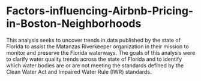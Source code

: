 # Factors-influencing-Airbnb-Pricing-in-Boston-Neighborhoods
This analysis seeks to uncover trends in data published by the state of Florida to assist the Matanzas Riverkeeper organization in their mission to monitor and preserve the Florida waterways. 
The goals of this analysis were to clarify water quality trends across the state of Florida and to identify which water bodies are or are not meeting the standards defined by the Clean Water Act and Impaired Water Rule (IWR) standards.
